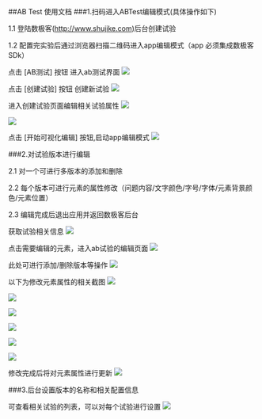 ##AB Test 使用文档
###1.扫码进入ABTest编辑模式(具体操作如下)

1.1 登陆数极客(<http://www.shujike.com>)后台创建试验

1.2 配置完实验后通过浏览器扫描二维码进入app编辑模式（app 必须集成数极客SDk）

点击 [AB测试] 按钮 进入ab测试界面
![](http://www.shujike.com/docsimg/abtest_login.png)

点击 [创建试验] 按钮 创建新试验
![](http://www.shujike.com/docsimg/abtest_creat_1.png)

进入创建试验页面编辑相关试验属性
![](http://www.shujike.com/docsimg/abtest_creat_2.png)

![](http://www.shujike.com/docsimg/abtest_creat_3.png)

点击 [开始可视化编辑] 按钮,启动app编辑模式
![](http://www.shujike.com/docsimg/abtest_start.png)

###2.对试验版本进行编辑

2.1 对一个可进行多版本的添加和删除

2.2 每个版本可进行元素的属性修改（问题内容/文字颜色/字号/字体/元素背景颜色/元素位置）

2.3 编辑完成后退出应用并返回数极客后台

获取试验相关信息
![](http://www.shujike.com/docsimg/abtest_get_test_info.png)

点击需要编辑的元素，进入ab试验的编辑页面
![](http://www.shujike.com/docsimg/abtest_edit.png)

此处可进行添加/删除版本等操作
![](http://www.shujike.com/docsimg/abtest_add_version.png)

以下为修改元素属性的相关截图
![](http://www.shujike.com/docsimg/abtest_edit_text.png)

![](http://www.shujike.com/docsimg/abtest_edit_text_color.png)

![](http://www.shujike.com/docsimg/abtest_edit_text_size.png)

![](http://www.shujike.com/docsimg/abtest_edit_text_typeface.png)

![](http://www.shujike.com/docsimg/abtest_add_background_color.png)

![](http://www.shujike.com/docsimg/abtest_edit_location.png)

修改完成后将对元素属性进行更新
![](http://www.shujike.com/docsimg/abtest_update_version.png)


###3.后台设置版本的名称和相关配置信息

可查看相关试验的列表，可以对每个试验进行设置
![](http://www.shujike.com/docsimg/abtest_list.png)

